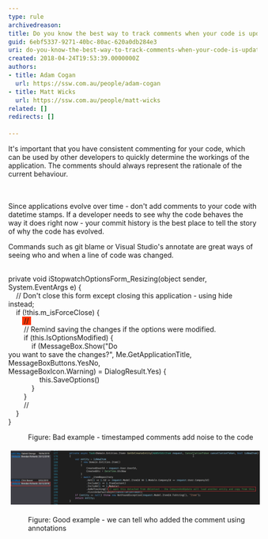 ```yaml
---
type: rule
archivedreason: 
title: Do you know the best way to track comments when your code is updated?
guid: 6ebf5337-9271-40bc-80ac-620a0db284e3
uri: do-you-know-the-best-way-to-track-comments-when-your-code-is-updated
created: 2018-04-24T19:53:39.0000000Z
authors:
- title: Adam Cogan
  url: https://ssw.com.au/people/adam-cogan
- title: Matt Wicks
  url: https://ssw.com.au/people/matt-wicks
related: []
redirects: []

---
```



​​​​​​​​It's important that you have consistent commenting for your code, which can be used by other developers to quickly determine the workings of the application. The comments should always represent the rationale of the current behaviour.<br>
<br><excerpt class='endintro'></excerpt><br>
<p class="ssw15-rteElement-P">Since applications evolve over time - don't add comments to your code with datetime stamps. If a developer needs to see why the code behaves the way it does right now - your commit history is the best place to tell the story of why the code has evolved.​​​ <br></p><p class="ssw15-rteElement-P">Commands such as git blame or Visual Studio's annotate are great ways of seeing who and when a line of code was changed. <br><br></p><p class="ssw15-rteElement-CodeArea">private void iStopwatchOptionsForm_Resizing(object sender, System.EventArgs e) {<br>    // Don't close this form except closing this application - using hide instead; <br>    if (!this.m_isForceClose) {<br>       <span style="background-color:#ff3300;"> // <added by FW, 11/10/2006></span><br>        // Remind saving the changes if the options were modified.<br>        if (this.IsOptionsModified) {<br>            if (MessageBox.Show("Do<br>you want to save the changes?", Me.GetApplicationTitle, MessageBoxButtons.YesNo,<br>MessageBoxIcon.Warning) = DialogResult.Yes) {<br>                this.SaveOptions()<br>            }<br>        }<br>        // </added><br>    }<br>}<br></p><dd class="ssw15-rteElement-FigureBad">Figure: Bad example - timestamped comments add noise to the code<br></dd><p class="ssw15-rteElement-P"><img src="comment annotations.png" alt="comment annotations.png" style="margin:5px;width:808px;" /><br></p><dd class="ssw15-rteElement-FigureGood"> Figure: Good example - we can tell who added the comment using annotations<br></dd>


